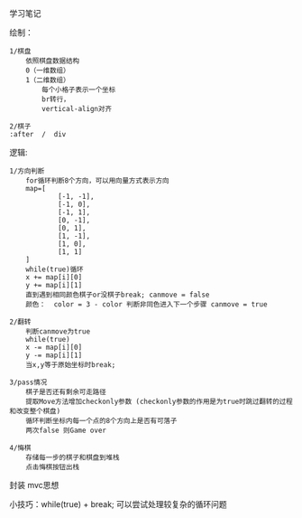 学习笔记

绘制：  

    1/棋盘
        依照棋盘数据结构
        0（一维数组）
        1（二维数组）
            每个小格子表示一个坐标
            br转行，
            vertical-align对齐

    2/棋子
    :after  /  div

逻辑:  

    1/方向判断
        for循环判断8个方向，可以用向量方式表示方向
        map=[
                [-1, -1],
                [-1, 0],
                [-1, 1],
                [0, -1],
                [0, 1],
                [1, -1],
                [1, 0],
                [1, 1]
        ]
        while(true)循环
        x += map[i][0]
        y += map[i][1]
        直到遇到相同颜色棋子or没棋子break; canmove = false
        颜色：  color = 3 - color 判断非同色进入下一个步骤 canmove = true

    2/翻转
        判断canmove为true
        while(true)
        x -= map[i][0]
        y -= map[i][1]
        当x,y等于原始坐标时break;

    3/pass情况
        棋子是否还有剩余可走路径
        提取Move方法增加checkonly参数 (checkonly参数的作用是为true时跳过翻转的过程和改变整个棋盘)
        循环判断坐标内每一个点的8个方向上是否有可落子
        两次false 则Game over

    4/悔棋
        存储每一步的棋子和棋盘到堆栈
        点击悔棋按钮出栈
        
封装
mvc思想

小技巧：while(true) + break; 可以尝试处理较复杂的循环问题
